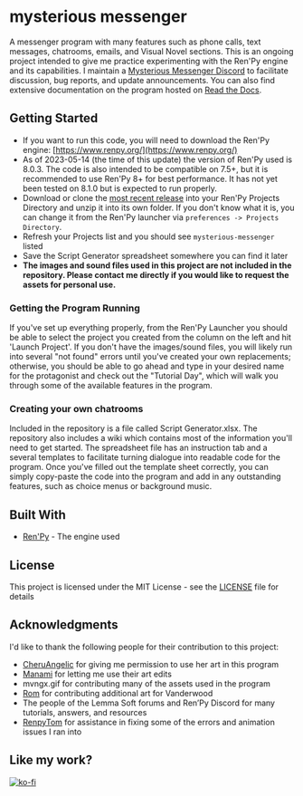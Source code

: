 # mysterious messenger

A messenger program with many features such as phone calls, text messages, chatrooms, emails, and Visual Novel sections. This is an ongoing project intended to give me practice experimenting with the Ren'Py engine and its capabilities. I maintain a [Mysterious Messenger Discord](https://discord.gg/BPbPcpk) to facilitate discussion, bug reports, and update announcements. You can also find extensive documentation on the program hosted on [Read the Docs](https://mysterious-messenger.readthedocs.io/en/stable/).

## Getting Started

* If you want to run this code, you will need to download the Ren'Py engine: [https://www.renpy.org/](https://www.renpy.org/)
* As of 2023-05-14 (the time of this update) the version of Ren'Py used is 8.0.3. The code is also intended to be compatible on 7.5+, but it is recommended to use Ren'Py 8+ for best performance. It has not yet been tested on 8.1.0 but is expected to run properly. 
* Download or clone the [most recent release](https://github.com/shawna-p/mysterious-messenger/releases) into your Ren'Py Projects Directory and unzip it into its own folder. If you don't know what it is, you can change it from the Ren'Py launcher via `preferences -> Projects Directory`.
* Refresh your Projects list and you should see `mysterious-messenger` listed
* Save the Script Generator spreadsheet somewhere you can find it later
* **The images and sound files used in this project are not included in the repository. Please contact me directly if you would like to request the assets for personal use.**

### Getting the Program Running

If you've set up everything properly, from the Ren'Py Launcher you should be able to select the project you created from the column on the left and hit 'Launch Project'. If you don't have the images/sound files, you will likely run into several "not found" errors until you've created your own replacements; otherwise, you should be able to go ahead and type in your desired name for the protagonist and check out the "Tutorial Day", which will walk you through some of the available features in the program.

### Creating your own chatrooms

Included in the repository is a file called Script Generator.xlsx. The repository also includes a wiki which contains most of the information you'll need to get started. The spreadsheet file has an instruction tab and a several templates to facilitate turning dialogue into readable code for the program. Once you've filled out the template sheet correctly, you can simply copy-paste the code into the program and add in any outstanding features, such as choice menus or background music.

## Built With

* [Ren'Py](https://www.renpy.org/) - The engine used

## License

This project is licensed under the MIT License - see the [LICENSE](LICENSE) file for details

## Acknowledgments

I'd like to thank the following people for their contribution to this project:

* [CheruAngelic](https://cheruangelic.tumblr.com/) for giving me permission to use her art in this program
* [Manami](https://saeran-sexual.tumblr.com) for letting me use their art edits
* mvngx.gif for contributing many of the assets used in the program
* [Rom](https://twitter.com/RomRom1705) for contributing additional art for Vanderwood
* The people of the Lemma Soft forums and Ren’Py Discord for many tutorials, answers, and resources
* [RenpyTom](https://github.com/renpytom) for assistance in fixing some of the errors and animation issues I ran into

## Like my work?

[![ko-fi](https://www.ko-fi.com/img/githubbutton_sm.svg)](https://ko-fi.com/fen)
